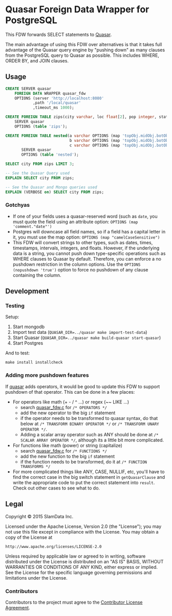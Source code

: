 # Quasar Foreign Data Wrapper for PostgreSQL

This FDW forwards SELECT statements to [Quasar](https://github.com/quasar-analytics/quasar).


The main advantage of using this FDW over alternatives is that it takes full advantage of the Quasar query engine by "pushing down" as many clauses from the PostgreSQL query to Quasar as possible. This includes WHERE, ORDER BY, and JOIN clauses.

## Usage

```sql
CREATE SERVER quasar
    FOREIGN DATA WRAPPER quasar_fdw
    OPTIONS (server 'http://localhost:8080'
            ,path '/local/quasar'
            ,timeout_ms 1000);

CREATE FOREIGN TABLE zips(city varchar, loc float[2], pop integer, state char(2))
    SERVER quasar
    OPTIONS (table 'zips');

CREATE FOREIGN TABLE nested(a varchar OPTIONS (map 'topObj.midObj.botObj.a'),
                            b varchar OPTIONS (map 'topObj.midObj.botObj.b'),
                            c varchar OPTIONS (map 'topObj.midObj.botObj.c'))
       SERVER quasar
       OPTIONS (table 'nested');

SELECT city FROM zips LIMIT 3;

-- See the Quasar Query used
EXPLAIN SELECT city FROM zips;

-- See the Quasar and Mongo queries used
EXPLAIN (VERBOSE on) SELECT city FROM zips;
```

### Gotchyas

- If one of your fields uses a quasar-reserved word (such as `date`, you must quote the field using an attribute option: `OPTIONS (map 'comment."date"')`
- Postgres will downcase all field names, so if a field has a capital letter in it, you must use the map option: `OPTIONS (map "camelCaseSensitive")`
- This FDW will convert strings to other types, such as dates, times, timestamps, intervals, integers, and floats. However, if the underlying data is a string, you cannot push down type-specific operations such as WHERE clauses to Quasar by default. Therefore, you can enforce a no pushdown restriction in the column options. Use the `OPTIONS (nopushdown 'true')` option to force no pushdown of any clause containing the column.

## Development

### Testing

Setup:

1. Start mongodb
2. Import test data (`QUASAR_DIR=../quasar make import-test-data`)
3. Start Quasar (`QUASAR_DIR=../quasar make build-quasar start-quasar`)
4. Start Postgres

And to test:

```
make install installcheck
```

### Adding more pushdown features

If [quasar](https://github.com/quasar-analytics/quasar) adds operators, it would be good to update this FDW to support pushdown of that operator. This can be done in a few places:

- For operators like math (+ - / ^ ...) or regex (~~ LIKE ...)
  - search [quasar_fdw.c](src/quasar_fdw.c) for `/* OPERATORS */`
  - add the new operator to the big `if` statement
  - if the operator needs to be transformed to quasar syntax, do that below at `/* TRANSFORM BINARY OPERATOR */` or `/* TRANSFORM UNARY OPERATOR */`.
  - Adding a scalar array operator such as ANY should be done at `/* SCALAR ARRAY OPERATOR */`, although its a little bit more complicated.
- For functions like math (power) or string (capitalize)
  - search [quasar_fdw.c](src/quasar_fdw.c) for `/* FUNCTIONS */`
  - add the new function to the big `if` statement
  - if the function needs to be transformed, do it at `/* FUNCTION TRANSFORMS */`
- For more complicated things like ANY, CASE, NULLIF, etc, you'll have to find the correct case in the big switch statement in `getQuasarClause` and write the appropriate code to put the correct statement into `result`. Check out other cases to see what to do.

## Legal

Copyright &copy; 2015 SlamData Inc.

Licensed under the Apache License, Version 2.0 (the "License");
you may not use this file except in compliance with the License.
You may obtain a copy of the License at

    http://www.apache.org/licenses/LICENSE-2.0

Unless required by applicable law or agreed to in writing, software
distributed under the License is distributed on an "AS IS" BASIS,
WITHOUT WARRANTIES OR CONDITIONS OF ANY KIND, either express or implied.
See the License for the specific language governing permissions and
limitations under the License.

### Contributors

Contributors to the project must agree to the [Contributor License Agreement](CLA.md).

